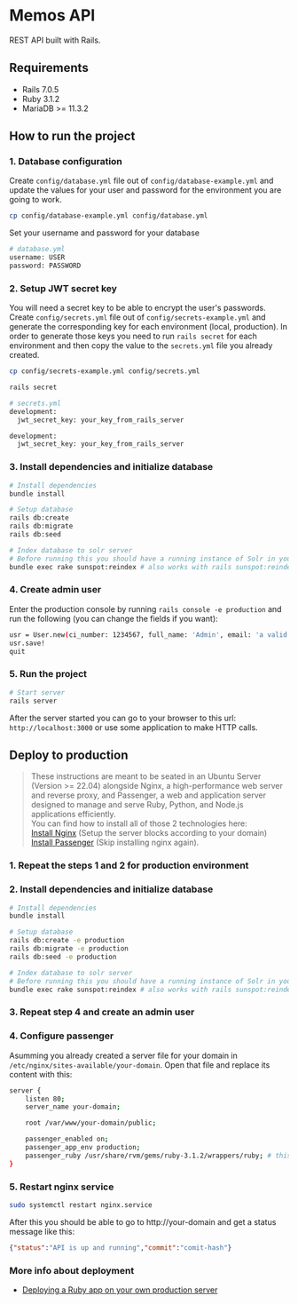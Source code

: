 # Memos API
REST API built with Rails.
## Requirements
* Rails 7.0.5
* Ruby 3.1.2
* MariaDB >= 11.3.2

## How to run the project

### 1. Database configuration
Create `config/database.yml` file out of `config/database-example.yml` and update the values for your user and password for the environment you are going to work.
```bash
cp config/database-example.yml config/database.yml
```
Set your username and password for your database
```bash
# database.yml
username: USER
password: PASSWORD
```

### 2. Setup JWT secret key
You will need a secret key to be able to encrypt the user's passwords. 
Create `config/secrets.yml` file out of `config/secrets-example.yml` and generate the corresponding key for each environment  (local, production). In order to generate those keys you need to run `rails secret` for each environment and then copy the value to the `secrets.yml` file you already created.
```bash
cp config/secrets-example.yml config/secrets.yml
```
```bash
rails secret

# secrets.yml
development:
  jwt_secret_key: your_key_from_rails_server

development:
  jwt_secret_key: your_key_from_rails_server
```

### 3. Install dependencies and initialize database
```bash
# Install dependencies
bundle install

# Setup database
rails db:create
rails db:migrate
rails db:seed

# Index database to solr server
# Before running this you should have a running instance of Solr in your machine.
bundle exec rake sunspot:reindex # also works with rails sunspot:reindex
```
### 4. Create admin user
Enter the production console by running `rails console -e production` and run the following (you can change the fields if you want):
```bash
usr = User.new(ci_number: 1234567, full_name: 'Admin', email: 'a valid email', username: 'admin', role: :admin, office_id: 1, password: 'password', password_confirmation: 'password');
usr.save!
quit
```
### 5. Run the project
```bash
# Start server
rails server
```
After the server started you can go to your browser to this url: `http://localhost:3000` or use some application to make HTTP calls.

## Deploy to production
> These instructions are meant to be seated in an Ubuntu Server (Version >= 22.04) alongside Nginx, a high-performance web server and reverse proxy, and Passenger, a web and application server designed to manage and serve Ruby, Python, and Node.js applications efficiently.<br>You can find how to install all of those 2 technologies here:<br>[Install Nginx](https://www.digitalocean.com/community/tutorials/how-to-install-nginx-on-ubuntu-22-04) (Setup the server blocks according to your domain)<br>[Install Passenger](https://www.phusionpassenger.com/docs/tutorials/deploy_to_production/installations/oss/ownserver/ruby/nginx/) (Skip installing nginx again).

### 1. Repeat the steps 1 and 2 for production environment
### 2. Install dependencies and initialize database
```bash
# Install dependencies
bundle install

# Setup database
rails db:create -e production
rails db:migrate -e production
rails db:seed -e production

# Index database to solr server
# Before running this you should have a running instance of Solr in your machine.
bundle exec rake sunspot:reindex # also works with rails sunspot:reindex
```
### 3. Repeat step 4 and create an admin user
### 4. Configure passenger
Asumming you already created a server file for your domain in `/etc/nginx/sites-available/your-domain`. Open that file and replace its content with this:
```bash
server {
    listen 80;
    server_name your-domain;

    root /var/www/your-domain/public;

    passenger_enabled on;
    passenger_app_env production;
    passenger_ruby /usr/share/rvm/gems/ruby-3.1.2/wrappers/ruby; # this could be different depending on where ruby its installed
}
```
### 5. Restart nginx service
```bash
sudo systemctl restart nginx.service
```
After this you should be able to go to http://your-domain and get a status message like this:
```json
{"status":"API is up and running","commit":"comit-hash"}
```
### More info about deployment
* [Deploying a Ruby app on your own production server](https://www.phusionpassenger.com/docs/tutorials/deploy_to_production/deploying_your_app/oss/ownserver/ruby/nginx/)